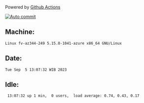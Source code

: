 Powered by [Github Actions](https://github.com/features/actions)

[![Auto commit](https://github.com/hiage/workstation/workflows/Auto%20commit/badge.svg)](https://github.com/hiage/workstation/actions?query=workflow%3A%22Auto+commit%22)

## Machine:
```
Linux fv-az344-249 5.15.0-1041-azure x86_64 GNU/Linux
```
## Date:
```
Tue Sep  5 13:07:32 WIB 2023
```
## Idle:
```
 13:07:32 up 1 min,  0 users,  load average: 0.74, 0.43, 0.17
```

